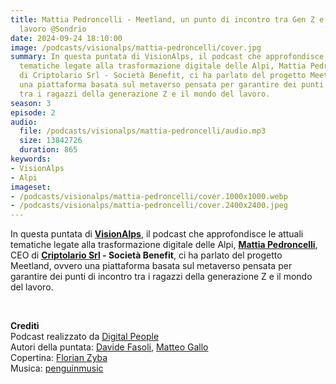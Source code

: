 ```yaml
---
title: Mattia Pedroncelli - Meetland, un punto di incontro tra Gen Z e il mondo del
  lavoro @Sondrio
date: 2024-09-24 18:10:00
image: /podcasts/visionalps/mattia-pedroncelli/cover.jpg
summary: In questa puntata di VisionAlps, il podcast che approfondisce le attuali
  tematiche legate alla trasformazione digitale delle Alpi, Mattia Pedroncelli, CEO
  di Criptolario Srl - Società Benefit, ci ha parlato del progetto Meetland, ovvero
  una piattaforma basata sul metaverso pensata per garantire dei punti di incontro
  tra i ragazzi della generazione Z e il mondo del lavoro.
season: 3
episode: 2
audio:
  file: /podcasts/visionalps/mattia-pedroncelli/audio.mp3
  size: 13842726
  duration: 865
keywords:
- VisionAlps
- Alpi
imageset:
- /podcasts/visionalps/mattia-pedroncelli/cover.1000x1000.webp
- /podcasts/visionalps/mattia-pedroncelli/cover.2400x2400.jpeg
---
```


In questa puntata di [**VisionAlps**](https://www.visionalps.com/), il podcast che approfondisce le attuali tematiche legate alla trasformazione digitale delle Alpi, [**Mattia Pedroncelli**](https://www.linkedin.com/in/mattia-pedroncelli/), CEO di **[Criptolario Srl](https://www.criptolario.com/) - Società Benefit**, ci ha parlato del progetto Meetland, ovvero una piattaforma basata sul metaverso pensata per garantire dei punti di incontro tra i ragazzi della generazione Z e il mondo del lavoro.

<br>

**Crediti**<br>
Podcast realizzato da [Digital People](https://w3id.org/digitalpeople)<br>
Autori della puntata: [Davide Fasoli](https://www.linkedin.com/in/davide-fasoli-2b3246179/), [Matteo Gallo](https://www.linkedin.com/in/matteo-gallo-4a5ab31a8/)<br>
Copertina: [Florian Zyba](https://www.linkedin.com/in/florian-zyba/)<br>
Musica: [penguinmusic](https://pixabay.com/users/penguinmusic-24940186/)